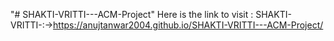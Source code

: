 "# SHAKTI-VRITTI---ACM-Project" 
Here is the link to visit : SHAKTI-VRITTI-:->https://anujtanwar2004.github.io/SHAKTI-VRITTI---ACM-Project/
